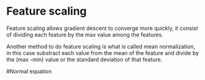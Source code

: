 
# Feature scaling

Feature scaling allows gradient descent to converge more quickly, it consist of dividing each feature by the max value among the features.

Another method to do feature scaling is what is called mean normalization, in this case substract each value from the mean of the feature and divide by the (max -min)  value or the standard deviation of that feature.

#Normal equation


